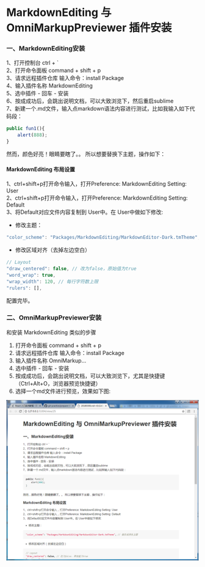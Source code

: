 # MarkdownEditing 与 OmniMarkupPreviewer 插件安装

### 一、MarkdownEditing安装
1、打开控制台        ctrl + `  
2、打开命令面板      command + shift + p  
3、请求远程插件仓库  输入命令：install Package  
4、输入插件名称      MarkdownEditing  
5、选中插件 - 回车 - 安装  
6、按成成功后，会跳出说明文档，可以大致浏览下，然后重启sublime  
7、新建一个.md文件，输入点markdown语法内容进行测试，比如我输入如下代码段：  

``` javascript
public fun1(){
    alert(888);
}
```
    

然而，颜色好亮！眼睛要瞎了。。
所以想要替换下主题，操作如下：
#### MarkdownEditing 布局设置
1、ctrl+shift+p打开命令输入，打开Preference: MarkdownEditing Setting: User  
2、ctrl+shift+p打开命令输入，打开Preference: MarkdownEditing Setting: Default  
3、将Default对应文件内容复制到 User中。在 User中做如下修改:  

- 修改主题：
``` javascript
"color_scheme": "Packages/MarkdownEditing/MarkdownEditor-Dark.tmTheme", // 修改成深色主题
```
    
- 修改区域对齐（去掉左边空白）
``` javascript
// Layout
"draw_centered": false, // 改为false，原始值为true
"word_wrap": true,
"wrap_width": 120, // 每行字符数上限
"rulers": [],
```

配置完毕。

### 二、OmniMarkupPreviewer安装 
和安装 MarkdownEditing 类似的步骤  
1. 打开命令面板      command + shift + p  
2. 请求远程插件仓库  输入命令：install Package   
3. 输入插件名称      OmniMarkup...  
4. 选中插件 - 回车 - 安装    
5. 按成成功后，会跳出说明文档，可以大致浏览下，尤其是快捷键（Ctrl+Alt+O，浏览器预览快捷键）    
6. 选择一个md文件进行预览，效果如下图:

![Preview Markup in Browser.](../../images/2018030801.png)